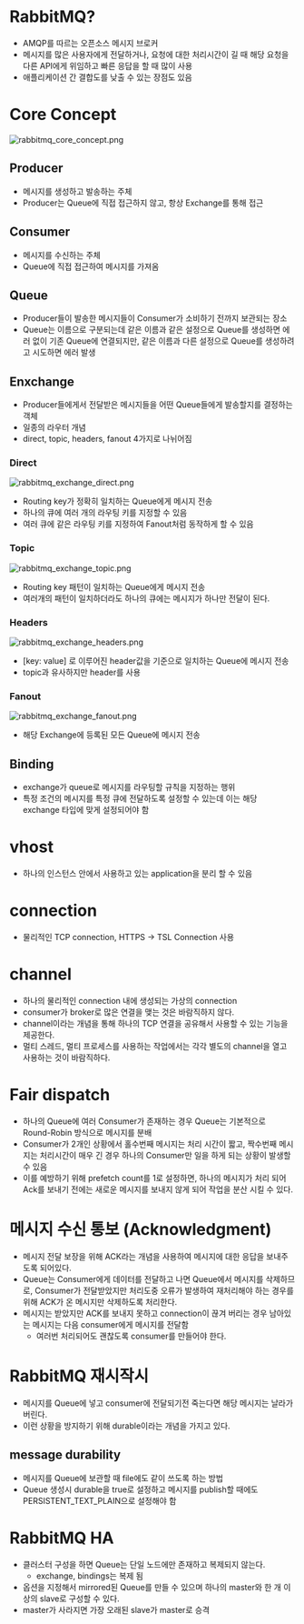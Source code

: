 # RabbitMQ?

- AMQP를 따르는 오픈소스 메시지 브로커
- 메시지를 많은 사용자에게 전달하거나, 요청에 대한 처리시간이 길 때 해당 요청을 다른 API에게 위임하고 빠른 응답을 할 때 많이 사용
- 애플리케이션 간 결합도를 낮출 수 있는 장점도 있음

# Core Concept

![rabbitmq_core_concept.png](./static/rabbitmq_core_concept.png)

## Producer

- 메시지를 생성하고 발송하는 주체
- Producer는 Queue에 직접 접근하지 않고, 항상 Exchange를 통해 접근

## Consumer

- 메시지를 수신하는 주체
- Queue에 직접 접근하여 메시지를 가져옴

## Queue

- Producer들이 발송한 메시지들이 Consumer가 소비하기 전까지 보관되는 장소
- Queue는 이름으로 구분되는데 같은 이름과 같은 설정으로 Queue를 생성하면 에러 없이 기존 Queue에 연결되지만, 같은 이름과 다른 설정으로 Queue를 생성하려고 시도하면 에러 발생

## Enxchange

- Producer들에게서 전달받은 메시지들을 어떤 Queue들에게 발송할지를 결정하는 객체
- 일종의 라우터 개념
- direct, topic, headers, fanout 4가지로 나뉘어짐

### Direct

![rabbitmq_exchange_direct.png](./static/rabbitmq_exchange_direct.png)

- Routing key가 정확히 일치하는 Queue에게 메시지 전송
- 하나의 큐에 여러 개의 라우팅 키를 지정할 수 있음
- 여러 큐에 같은 라우팅 키를 지정하여 Fanout처럼 동작하게 할 수 있음

### Topic

![rabbitmq_exchange_topic.png](./static/rabbitmq_exchange_topic.png)

- Routing key 패턴이 일치하는 Queue에게 메시지 전송
- 여러개의 패턴이 일치하더라도 하나의 큐에는 메시지가 하나만 전달이 된다.

### Headers

![rabbitmq_exchange_headers.png](./static/rabbitmq_exchange_headers.png)

- [key: value] 로 이루어진 header값을 기준으로 일치하는 Queue에 메시지 전송
- topic과 유사하지만 header를 사용

### Fanout

![rabbitmq_exchange_fanout.png](./static/rabbitmq_exchange_fanout.png)

- 해당 Exchange에 등록된 모든 Queue에 메시지 전송

## Binding

- exchange가 queue로 메시지를 라우팅할 규칙을 지정하는 행위
- 특정 조건의 메시지를 특정 큐에 전달하도록 설정할 수 있는데 이는 해당 exchange 타입에 맞게 설정되어야 함

# vhost

- 하나의 인스턴스 안에서 사용하고 있는 application을 분리 할 수 있음

# connection

- 물리적인 TCP connection, HTTPS → TSL Connection 사용

# channel

- 하나의 물리적인 connection 내에 생성되는 가상의 connection
- consumer가 broker로 많은 연결을 맺는 것은 바람직하지 않다.
- channel이라는 개념을 통해 하나의 TCP 연결을 공유해서 사용할 수 있는 기능을 제공한다.
- 멀티 스레드, 멀티 프로세스를 사용하는 작업에서는 각각 별도의 channel을 열고 사용하는 것이 바람직하다.

# Fair dispatch

- 하나의 Queue에 여러 Consumer가 존재하는 경우 Queue는 기본적으로 Round-Robin 방식으로 메시지를 분배
- Consumer가 2개인 상황에서 홀수번째 메시지는 처리 시간이 짧고, 짝수번째 메시지는 처리시간이 매우 긴 경우 하나의 Consumer만 일을 하게 되는 상황이 발생할 수 있음
- 이를 예방하기 위해 prefetch count를 1로 설정하면, 하나의 메시지가 처리 되어 Ack를 보내기 전에는 새로운 메시지를 보내지 않게 되어 작업을 분산 시킬 수 있다.

# 메시지 수신 통보 (Acknowledgment)

- 메시지 전달 보장을 위해 ACK라는 개념을 사용하여 메시지에 대한 응답을 보내주도록 되어있다.
- Queue는 Consumer에게 데이터를 전달하고 나면 Queue에서 메시지를 삭제하므로, Consumer가 전달받았지만 처리도중 오류가 발생하여 재처리해야 하는 경우를 위해 ACK가 온 메시지만 삭제하도록 처리한다.
- 메시지는 받았지만 ACK를 보내지 못하고 connection이 끊겨 버리는 경우 남아있는 메시지는 다음 consumer에게 메시지를 전달함
    - 여러번 처리되어도 괜찮도록 consumer를 만들어야 한다.

# RabbitMQ 재시작시

- 메시지를 Queue에 넣고 consumer에 전달되기전 죽는다면 해당 메시지는 날라가버린다.
- 이런 상황을 방지하기 위해 durable이라는 개념을 가지고 있다.

## message durability

- 메시지를 Queue에 보관할 때 file에도 같이 쓰도록 하는 방법
- Queue 생성시 durable을 true로 설정하고 메시지를 publish할 때에도 PERSISTENT_TEXT_PLAIN으로 설정해야 함

# RabbitMQ HA

- 클러스터 구성을 하면 Queue는 단일 노드에만 존재하고 복제되지 않는다.
    - exchange, bindings는 복제 됨
- 옵션을 지정해서 mirrored된 Queue를 만들 수 있으며 하나의 master와 한 개 이상의 slave로 구성할 수 있다.
- master가 사라지면 가장 오래된 slave가 master로 승격
